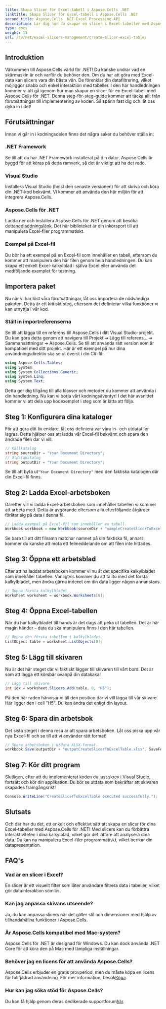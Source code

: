 ```yaml
---
title: Skapa Slicer för Excel-tabell i Aspose.Cells .NET
linktitle: Skapa Slicer för Excel-tabell i Aspose.Cells .NET
second_title: Aspose.Cells .NET Excel Processing API
description: Lär dig hur du skapar en slicer i Excel-tabeller med Aspose.Cells för .NET. Steg-för-steg-guide för effektiv datafiltrering.
type: docs
weight: 11
url: /sv/net/excel-slicers-management/create-slicer-excel-table/
---
```

## Introduktion
Välkommen till Aspose.Cells värld för .NET! Du kanske undrar vad en skärmaskin är och varför du behöver den. Om du har att göra med Excel-data kan slicers vara din bästa vän. De förenklar din datafiltrering, vilket möjliggör snabb och enkel interaktion med tabeller. I den här handledningen kommer vi att gå igenom hur man skapar en slicer för en Excel-tabell med Aspose.Cells för .NET.
Denna steg-för-steg-guide kommer att täcka allt från förutsättningar till implementering av koden. Så spänn fast dig och låt oss dyka in i det!
## Förutsättningar
Innan vi går in i kodningsdelen finns det några saker du behöver ställa in:
### .NET Framework
Se till att du har .NET Framework installerat på din dator. Aspose.Cells är byggd för att köras på detta ramverk, så det är viktigt att ha det redo.
### Visual Studio
Installera Visual Studio (helst den senaste versionen) för att skriva och köra din .NET-kod bekvämt. Vi kommer att använda den här miljön för att integrera Aspose.Cells.
### Aspose.Cells för .NET
 Ladda ner och installera Aspose.Cells för .NET genom att besöka detta[nedladdningslänk](https://releases.aspose.com/cells/net/). Det här biblioteket är din inkörsport till att manipulera Excel-filer programmatiskt.
### Exempel på Excel-fil
Du bör ha ett exempel på en Excel-fil som innehåller en tabell, eftersom du kommer att manipulera den här filen genom hela handledningen. Du kan skapa ett enkelt Excel-kalkylblad i själva Excel eller använda det medföljande exemplet för testning.
## Importera paket
Nu när vi har löst våra förutsättningar, låt oss importera de nödvändiga paketen. Detta är ett kritiskt steg, eftersom det definierar vilka funktioner vi kan utnyttja i vår kod.
### Ställ in importreferenserna
Se till att lägga till en referens till Aspose.Cells i ditt Visual Studio-projekt. Du kan göra detta genom att navigera till Projekt ➔ Lägg till referens... ➔ Sammansättningar ➔ Aspose.Cells. Se till att använda rätt version som är kompatibel med ditt projekt.
Här är ett exempel på hur dina användningsdirektiv ska se ut överst i din C#-fil:
```csharp
using Aspose.Cells.Tables;
using System;
using System.Collections.Generic;
using System.Linq;
using System.Text;
```
Detta ger dig tillgång till alla klasser och metoder du kommer att använda i din handledning.
Nu kan vi börja vårt kodningsäventyr! I det här avsnittet kommer vi att dela upp kodexemplet i steg som är lätta att följa.
## Steg 1: Konfigurera dina kataloger
För att göra ditt liv enklare, låt oss definiera var våra in- och utdatafiler lagras. Detta hjälper oss att ladda vår Excel-fil bekvämt och spara den ändrade filen där vi vill.
```csharp
// Källkatalog
string sourceDir = "Your Document Directory";
// Utdatakatalog
string outputDir = "Your Document Directory";
```
 Se till att byta ut`"Your Document Directory"` med den faktiska katalogen där din Excel-fil finns.
## Steg 2: Ladda Excel-arbetsboken
Därefter vill vi ladda Excel-arbetsboken som innehåller tabellen vi kommer att arbeta med. Detta är avgörande eftersom alla efterföljande åtgärder förlitar sig på data i denna fil.
```csharp
// Ladda exempel på Excel-fil som innehåller en tabell.
Workbook workbook = new Workbook(sourceDir + "sampleCreateSlicerToExcelTable.xlsx");
```
Se bara till att ditt filnamn matchar namnet på din faktiska fil, annars kommer du kanske att möta ett felmeddelande om att filen inte hittades.
## Steg 3: Öppna ett arbetsblad
Efter att ha laddat arbetsboken kommer vi nu åt det specifika kalkylbladet som innehåller tabellen. Vanligtvis kommer du att ta itu med det första kalkylbladet, men ändra gärna indexet om din data ligger någon annanstans.
```csharp
// Öppna första kalkylbladet.
Worksheet worksheet = workbook.Worksheets[0];
```
## Steg 4: Öppna Excel-tabellen
När du har kalkylbladet till hands är det dags att peka ut tabellen. Det är här magin händer – data du ska manipulera finns i den här tabellen.
```csharp
// Öppna den första tabellen i kalkylbladet.
ListObject table = worksheet.ListObjects[0];
```
## Steg 5: Lägg till skivaren
Nu är det här steget där vi faktiskt lägger till skivaren till vårt bord. Det är som att lägga ett körsbär ovanpå din datakaka! 
```csharp
// Lägg till skivare
int idx = worksheet.Slicers.Add(table, 0, "H5");
```
På den här raden hänvisar vi till den position där vi vill lägga till vår skivare. Här ligger den i cell "H5". Du kan ändra det enligt din layout.
## Steg 6: Spara din arbetsbok
Det sista steget i denna resa är att spara arbetsboken. Låt oss piska upp vår nya Excel-fil och se till att vi använder rätt format!
```csharp
// Spara arbetsboken i utdata XLSX-format.
workbook.Save(outputDir + "outputCreateSlicerToExcelTable.xlsx", SaveFormat.Xlsx);
```
## Steg 7: Kör ditt program
Slutligen, efter att du implementerat koden du just skrev i Visual Studio, fortsätt och kör din applikation. Du bör se utdata som bekräftar att skivaren skapades framgångsrikt!
```csharp
Console.WriteLine("CreateSlicerToExcelTable executed successfully.");
```
## Slutsats
Och där har du det, ett enkelt och effektivt sätt att skapa en slicer för dina Excel-tabeller med Aspose.Cells för .NET! Med slicers kan du förbättra interaktiviteten i dina kalkylblad, vilket gör det lättare att analysera dina data. Du kan nu manipulera Excel-filer programmatiskt, vilket berikar din datapresentation.
## FAQ's

### Vad är en slicer i Excel?
En slicer är ett visuellt filter som låter användare filtrera data i tabeller, vilket gör datainteraktion sömlös.
  
### Kan jag anpassa skivans utseende?
Ja, du kan anpassa slicers när det gäller stil och dimensioner med hjälp av tillhandahållna funktioner i Aspose.Cells.
  
### Är Aspose.Cells kompatibel med Mac-system?
Aspose.Cells för .NET är designad för Windows. Du kan dock använda .NET Core för att köra den på Mac med lämpliga inställningar.
  
### Behöver jag en licens för att använda Aspose.Cells?
 Aspose.Cells erbjuder en gratis provperiod, men du måste köpa en licens för fullfjädrad användning. För mer information, besök[Köpa](https://purchase.aspose.com/buy).
  
### Hur kan jag söka stöd för Aspose.Cells?
 Du kan få hjälp genom deras dedikerade supportforum[här](https://forum.aspose.com/c/cells/9).